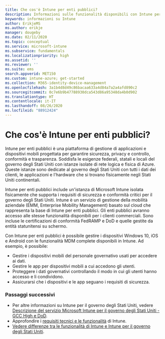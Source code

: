 ```yaml
---
title: Che cos'è Intune per enti pubblici?
description: Informazioni sulle funzionalità disponibili con Intune per enti pubblici.
keywords: informazioni su Intune
author: ErikjeMS
ms.author: erikje
manager: dougeby
ms.date: 02/11/2020
ms.topic: conceptual
ms.service: microsoft-intune
ms.subservice: fundamentals
ms.localizationpriority: high
ms.assetid: ''
ms.reviewer: ''
ms.suite: ems
search.appverid: MET150
ms.custom: intune-azure; get-started
ms.collection: M365-identity-device-management
ms.openlocfilehash: 3a1b4d8d49c86bacaa633a4d84a7a2a4afd890c2
ms.sourcegitcommit: 0c7e6b9b47788930dca543d86a95348da4b0d902
ms.translationtype: HT
ms.contentlocale: it-IT
ms.lasthandoff: 08/26/2020
ms.locfileid: "88912424"
---
```

# <a name="what-is-intune-for-government"></a>Che cos'è Intune per enti pubblici?

Intune per enti pubblici è una piattaforma di gestione di applicazioni e dispositivi mobili progettata per garantire sicurezza, privacy e controllo, conformità e trasparenza. Soddisfa le esigenze federali, statali e locali del governo degli Stati Uniti con istanze isolate di rete logica e fisica di Azure. Queste istanze sono dedicate al governo degli Stati Uniti con tutti i dati dei clienti, le applicazioni e l'hardware che si trovano fisicamente negli Stati Uniti continentali. 

Intune per enti pubblici include un'istanza di Microsoft Intune isolata fisicamente che supporta i requisiti di sicurezza e conformità critici per il governo degli Stati Uniti. Intune è un servizio di gestione della mobilità aziendale (EMM, Enterprise Mobility Management) basato sul cloud che rappresenta la base di Intune per enti pubblici. Gli enti pubblici avranno accesso alle stesse funzionalità disponibili per i clienti commerciali. Sono incluse le certificazioni di conformità FedRAMP e DoD e quelle gestite da entità statunitensi su schermo.

Con Intune per enti pubblici è possibile gestire i dispositivi Windows 10, iOS e Android con le funzionalità MDM complete disponibili in Intune. Ad esempio, è possibile:

- Gestire i dispositivi mobili del personale governativo usati per accedere ai dati.
- Gestire le app per dispositivi mobili a cui accedono gli utenti.
- Proteggere i dati governativi controllando il modo in cui gli utenti hanno accesso e li condividono.
- Assicurarsi che i dispositivi e le app seguano i requisiti di sicurezza.

### <a name="next-steps"></a>Passaggi successivi
- Per altre informazioni su Intune per il governo degli Stati Uniti, vedere [Descrizione del servizio Microsoft Intune per il governo degli Stati Uniti - GCC High e DoD](/enterprise-mobility-security/solutions/ems-intune-govt-service-description).
- Approfondire i [requisiti tecnici e le funzionalità](/intune/supported-devices-browsers) di Intune.
- [Vedere differenze tra le funzionalità di Intune e Intune per il governo degli Stati Uniti](/enterprise-mobility-security/solutions/ems-intune-govt-service-description).